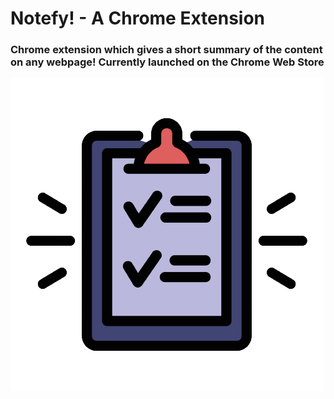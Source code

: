 # Notefy! - A Chrome Extension

### Chrome extension which gives a short summary of the content on any webpage! Currently launched on the Chrome Web Store

![image](icons/logo.png)
